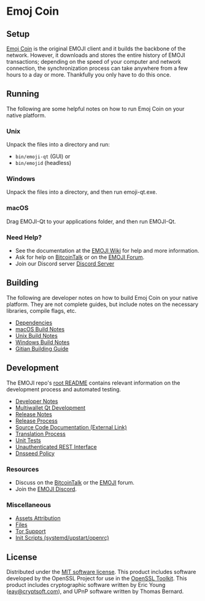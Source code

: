 Emoj Coin
=============

Setup
---------------------
[Emoj Coin](http://emoji.org/wallet) is the original EMOJI client and it builds the backbone of the network. However, it downloads and stores the entire history of EMOJI transactions; depending on the speed of your computer and network connection, the synchronization process can take anywhere from a few hours to a day or more. Thankfully you only have to do this once.

Running
---------------------
The following are some helpful notes on how to run Emoj Coin on your native platform.

### Unix

Unpack the files into a directory and run:

- `bin/emoji-qt` (GUI) or
- `bin/emojid` (headless)

### Windows

Unpack the files into a directory, and then run emoji-qt.exe.

### macOS

Drag EMOJI-Qt to your applications folder, and then run EMOJI-Qt.

### Need Help?

* See the documentation at the [EMOJI Wiki](https://github.com/EMOji/EMOJI/wiki)
for help and more information.
* Ask for help on [BitcoinTalk](https://bitcointalk.org/index.php?topic=1262920.0) or on the [EMOJI Forum](http://forum.emoji.org/).
* Join our Discord server [Discord Server](https://discord.emoji.org)

Building
---------------------
The following are developer notes on how to build Emoj Coin on your native platform. They are not complete guides, but include notes on the necessary libraries, compile flags, etc.

- [Dependencies](dependencies.md)
- [macOS Build Notes](build-osx.md)
- [Unix Build Notes](build-unix.md)
- [Windows Build Notes](build-windows.md)
- [Gitian Building Guide](gitian-building.md)

Development
---------------------
The EMOJI repo's [root README](/README.md) contains relevant information on the development process and automated testing.

- [Developer Notes](developer-notes.md)
- [Multiwallet Qt Development](multiwallet-qt.md)
- [Release Notes](release-notes.md)
- [Release Process](release-process.md)
- [Source Code Documentation (External Link)](https://www.fuzzbawls.pw/emoji/doxygen/)
- [Translation Process](translation_process.md)
- [Unit Tests](unit-tests.md)
- [Unauthenticated REST Interface](REST-interface.md)
- [Dnsseed Policy](dnsseed-policy.md)

### Resources
* Discuss on the [BitcoinTalk](https://bitcointalk.org/) or the [EMOJI](http://forum.emoji.org/) forum.
* Join the [EMOJI Discord](https://discord.emoji.org).

### Miscellaneous
- [Assets Attribution](assets-attribution.md)
- [Files](files.md)
- [Tor Support](tor.md)
- [Init Scripts (systemd/upstart/openrc)](init.md)

License
---------------------
Distributed under the [MIT software license](/COPYING).
This product includes software developed by the OpenSSL Project for use in the [OpenSSL Toolkit](https://www.openssl.org/). This product includes
cryptographic software written by Eric Young ([eay@cryptsoft.com](mailto:eay@cryptsoft.com)), and UPnP software written by Thomas Bernard.
